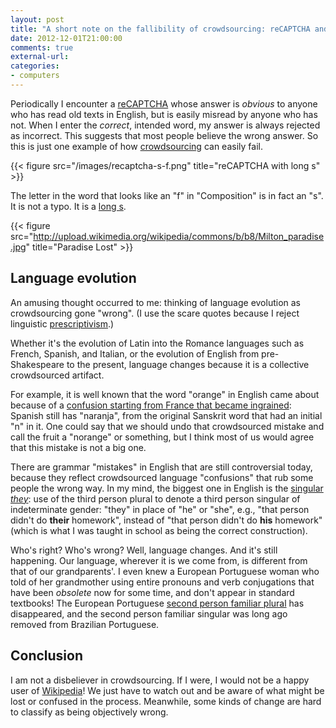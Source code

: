 ```yaml
---
layout: post
title: "A short note on the fallibility of crowdsourcing: reCAPTCHA and long s"
date: 2012-12-01T21:00:00
comments: true
external-url: 
categories: 
- computers
---
```

Periodically I encounter a [reCAPTCHA](http://en.wikipedia.org/wiki/ReCAPTCHA) whose answer is *obvious* to anyone who has read old texts in English, but is easily misread by anyone who has not. When I enter the *correct*, intended word, my answer is always rejected as incorrect. This suggests that most people believe the wrong answer. So this is just one example of how [crowdsourcing](http://en.wikipedia.org/wiki/Crowdsourcing) can easily fail.

{{< figure src="/images/recaptcha-s-f.png" title="reCAPTCHA with long s" >}}

The letter in the word that looks like an "f" in "Composition" is in fact an "s". It is not a typo. It is a [long s](http://en.wikipedia.org/wiki/Long_s).

{{< figure src="http://upload.wikimedia.org/wikipedia/commons/b/b8/Milton_paradise.jpg" title="Paradise Lost" >}}

## Language evolution

An amusing thought occurred to me: thinking of language evolution as crowdsourcing gone "wrong". (I use the scare quotes because I reject linguistic [prescriptivism](http://en.wikipedia.org/wiki/Linguistic_prescription).)

Whether it's the evolution of Latin into the Romance languages such as French, Spanish, and Italian, or the evolution of English from pre-Shakespeare to the present, language changes because it is a collective crowdsourced artifact.

For example, it is well known that the word "orange" in English came about because of a [confusion starting from France that became ingrained](http://www.phrases.org.uk/meanings/a-norange.html): Spanish still has "naranja", from the original Sanskrit word that had an initial "n" in it. One could say that we should undo that crowdsourced mistake and call the fruit a "norange" or something, but I think most of us would agree that this mistake is not a big one.

There are grammar "mistakes" in English that are still controversial today, because they reflect crowdsourced language "confusions" that rub some people the wrong way. In my mind, the biggest one in English is the [singular *they*](http://en.wikipedia.org/wiki/English_personal_pronouns#Singular_they): use of the third person plural to denote a third person singular of indeterminate gender: "they" in place of "he" or "she", e.g., "that person didn't do **their** homework", instead of "that person didn't do **his** homework" (which is what I was taught in school as being the correct construction).

Who's right? Who's wrong? Well, language changes. And it's still happening. Our language, wherever it is we come from, is different from that of our grandparents'. I even knew a European Portuguese woman who told of her grandmother using entire pronouns and verb conjugations that have been *obsolete* now for some time, and don't appear in standard textbooks! The European Portuguese [second person familiar plural](http://en.wikipedia.org/wiki/T%E2%80%93V_distinction#Portuguese) has disappeared, and the second person familiar singular was long ago removed from Brazilian Portuguese.

## Conclusion

I am not a disbeliever in crowdsourcing. If I were, I would not be a happy user of [Wikipedia](http://www.wikipedia.org/)! We just have to watch out and be aware of what might be lost or confused in the process. Meanwhile, some kinds of change are hard to classify as being objectively wrong.

